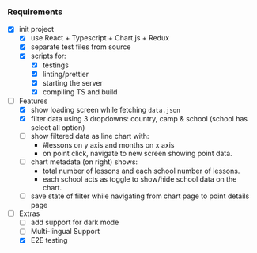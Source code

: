 
### Requirements

- [X] init project
	- [X] use React + Typescript + Chart.js + Redux
	- [X] separate test files from source
	- [X] scripts for:
		- [x] testings
		- [X] linting/prettier
		- [X] starting the server
		- [X] compiling TS and build
- [ ] Features
	- [X] show loading screen while fetching `data.json`
	- [X] filter data using 3 dropdowns: country, camp & school (school has select all option)
	- [ ] show filtered data as line chart with:
		- #lessons on y axis and months on x axis
		- on point click, navigate to new screen showing point data.
	- [ ] chart metadata (on right) shows: 
		- total number of lessons and each school number of lessons.
		- each school acts as toggle to show/hide school data on the chart.
	- [ ] save state of filter while navigating from chart page to point details page
- [ ] Extras
	- [ ] add support for dark mode
	- [ ] Multi-lingual Support
	- [X] E2E testing